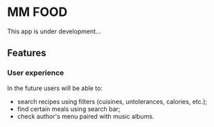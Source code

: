 # MM FOOD

This app is under development...

## Features

### User experience

In the future users will be able to:

- search recipes using filters (cuisines, untolerances, calories, etc.);
- find certain meals using search bar;
- check author's menu paired with music albums.
